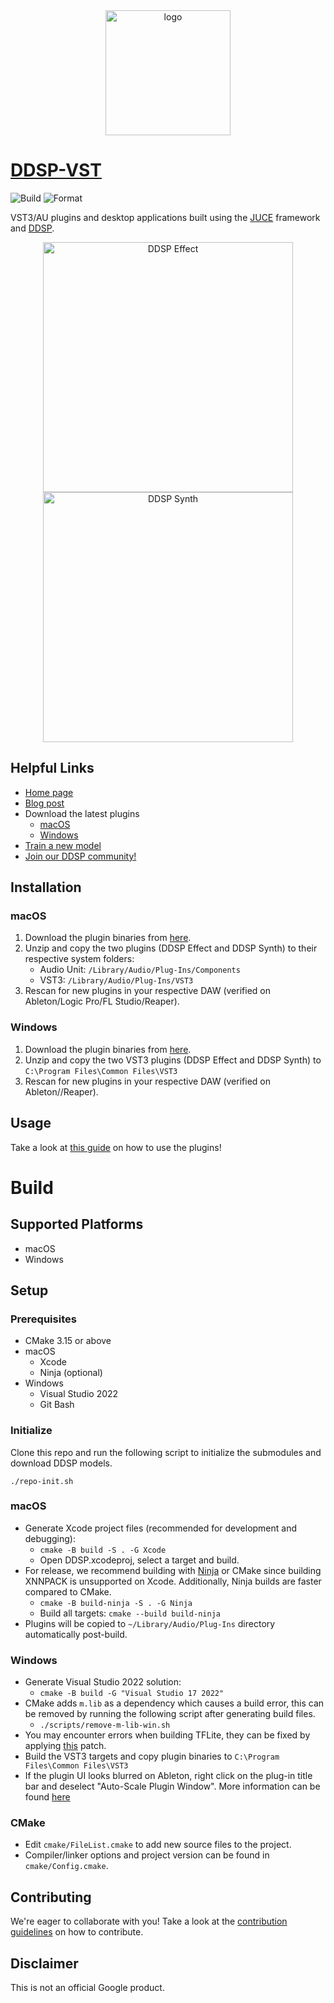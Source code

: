 <div align="center">
    <img src="https://storage.googleapis.com/ddsp/github_images/ddsp_logo.png" width="200px" alt="logo"></img>
</div>

# [DDSP-VST](https://magenta.tensorflow.org/ddsp-vst) #

![Build](https://github.com/magenta/ddsp-vst/actions/workflows/build.yaml/badge.svg)
![Format](https://github.com/magenta/ddsp-vst/actions/workflows/format.yaml/badge.svg)

VST3/AU plugins and desktop applications built using the [JUCE](https://juce.com/) framework and [DDSP](https://github.com/magenta/ddsp).

<div align="center">
    <img width="400" alt="DDSP Effect" src="https://user-images.githubusercontent.com/7446124/167872854-ba8ddf52-e27f-4563-8d92-8e2da87573d4.png">
    <img width="400" alt="DDSP Synth" src="https://user-images.githubusercontent.com/7446124/167882854-4d15a746-1d01-4634-877e-afe4f90710f2.png">

</div>

## Helpful Links ##

* [Home page](https://g.co/magenta/ddsp-vst)
* [Blog post](https://magenta.tensorflow.org/ddsp-vst-blog)
* Download the latest plugins
    * [macOS](https://g.co/magenta/ddsp-vst-mac)
    * [Windows](https://g.co/magenta/ddsp-vst-windows)
* [Train a new model](https://g.co/magenta/train-ddsp-vst)
* [Join our DDSP community!](https://discord.gg/eyzhzMJMx5)

## Installation ##

### macOS ###

1. Download the plugin binaries from [here](https://g.co/magenta/ddsp-vst-mac).
2. Unzip and copy the two plugins (DDSP Effect and DDSP Synth) to their respective system folders:
    - Audio Unit: `/Library/Audio/Plug-Ins/Components`
    - VST3: `/Library/Audio/Plug-Ins/VST3`
3. Rescan for new plugins in your respective DAW (verified on Ableton/Logic Pro/FL Studio/Reaper).

### Windows ###

1. Download the plugin binaries from [here](https://g.co/magenta/ddsp-vst-windows).
2. Unzip and copy the two VST3 plugins (DDSP Effect and DDSP Synth) to `C:\Program Files\Common Files\VST3`
3. Rescan for new plugins in your respective DAW (verified on Ableton//Reaper).

## Usage ##
Take a look at [this guide](docs/getting-started.md) on how to use the plugins!

# Build #

## Supported Platforms ##

* macOS
* Windows

## Setup ##

### Prerequisites ###

* CMake 3.15 or above
* macOS
    * Xcode
    * Ninja (optional)
* Windows
    * Visual Studio 2022
    * Git Bash

### Initialize ###

Clone this repo and run the following script to initialize the submodules and download DDSP models.

``` shell
./repo-init.sh
```

### macOS ###

* Generate Xcode project files (recommended for development and debugging):
    * `cmake -B build -S . -G Xcode`
    * Open DDSP.xcodeproj, select a target and build.
* For release, we recommend building with [Ninja](https://ninja-build.org/) or CMake since building XNNPACK is unsupported on Xcode. Additionally, Ninja builds are faster compared to CMake.
    * `cmake -B build-ninja -S . -G Ninja`
    * Build all targets: `cmake --build build-ninja`
* Plugins will be copied to `~/Library/Audio/Plug-Ins` directory automatically post-build.

### Windows ###

* Generate Visual Studio 2022 solution:
    * `cmake -B build -G "Visual Studio 17 2022"`
* CMake adds `m.lib` as a dependency which causes a build error, this can be removed by running the following script after generating build files.
    * `./scripts/remove-m-lib-win.sh`
* You may encounter errors when building TFLite, they can be fixed by applying [this](https://stackoverflow.com/a/67374211) patch.
* Build the VST3 targets and copy plugin binaries to `C:\Program Files\Common Files\VST3`
* If the plugin UI looks blurred on Ableton, right click on the plug-in title bar and deselect "Auto-Scale Plugin Window". More information can be found [here](https://help.ableton.com/hc/en-us/articles/209775985-High-DPI-monitor-support)

### CMake ###

* Edit `cmake/FileList.cmake` to add new source files to the project.
* Compiler/linker options and project version can be found in `cmake/Config.cmake`.

## Contributing ##

We're eager to collaborate with you! Take a look at the [contribution guidelines](CONTRIBUTING.md) on how to contribute.

## Disclaimer ##

This is not an official Google product.